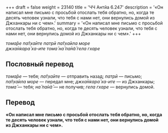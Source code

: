 +++
draft = false
weight = 23140
title = 'ЧЧ Антйа 6.247'
description = '«Он написал мне письмо с просьбой отослать тебя обратно, но, когда те десять человек узнали, что тебя с нами нет, они вернулись домой из Джханкары ни с чем».'
summary = '«Он написал мне письмо с просьбой отослать тебя обратно, но, когда те десять человек узнали, что тебя с нами нет, они вернулись домой из Джханкары ни с чем».'
+++

_тома̄ре па̄т̣ха̄ите патрӣ па̄т̣ха̄ила море  
джха̄н̇кара̄ ха-ите тома̄ на̄ па̄н̃а̄ гела гхаре_

## Пословный перевод

_тома̄ре_ — тебя; _па̄т̣ха̄ите_ — отправить назад; _патрӣ_ — письмо; _па̄т̣ха̄ила_ _море_ — передал мне; _джха̄н̇кара̄_ _ха_\-_ите_ — из Джханкары; _тома̄_ — тебя; _на̄_ _па̄н̃а̄_ — не получив; _гела_ _гхаре_ — вернулись домой.

## Перевод

**«Он написал мне письмо с просьбой отослать тебя обратно, но, когда те десять человек узнали, что тебя с нами нет, они вернулись домой из Джханкары ни с чем».**
